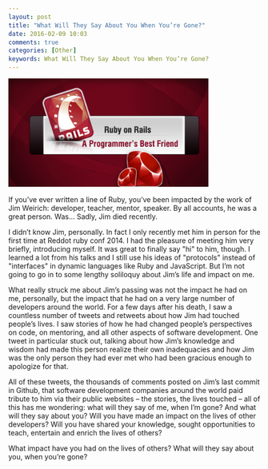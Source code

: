 ```yaml
---
layout: post
title: "What Will They Say About You When You’re Gone?"
date: 2016-02-09 10:03
comments: true
categories: [Other]
keywords: What Will They Say About You When You’re Gone?
---
```


<p>
  <img src="/images/ruby_on_rails.png" width="400" alt="What Will They Say About You When You’re Gone?" />
</p>

<p>
  If you’ve ever written a line of Ruby, you’ve been impacted by the work of Jim Weirich: developer, teacher, mentor, speaker. By all accounts, he was a great person. Was… Sadly, Jim died recently.
</p>

<p>
  I didn’t know Jim, personally. In fact I only recently met him in person for the first time at Reddot ruby conf 2014. I had the pleasure of meeting him very briefly, introducing myself. It was great to finally say "hi" to him, though. I learned a lot from his talks and I still use his ideas of "protocols" instead of "interfaces" in dynamic languages like Ruby and JavaScript. But I’m not going to go in to some lengthy soliloquy about Jim’s life and impact on me.
</p>

<p>
  What really struck me about Jim’s passing was not the impact he had on me, personally, but the impact that he had on a very large number of developers around the world. For a few days after his death, I saw a countless number of tweets and retweets about how Jim had touched people’s lives. I saw stories of how he had changed people’s perspectives on code, on mentoring, and all other aspects of software development. One tweet in particular stuck out, talking about how Jim’s knowledge and wisdom had made this person realize their own inadequacies and how Jim was the only person they had ever met who had been gracious enough to apologize for that.
</p>

<p>
  All of these tweets, the thousands of comments posted on Jim’s last commit in Github, that software development companies around the world paid tribute to him via their public websites – the stories, the lives touched – all of this has me wondering: what will they say of me, when I’m gone? And what will they say about you? Will you have made an impact on the lives of other developers? Will you have shared your knowledge, sought opportunities to teach, entertain and enrich the lives of others?
</p>

<p>
  What impact have you had on the lives of others? What will they say about you, when you’re gone?
</p>
